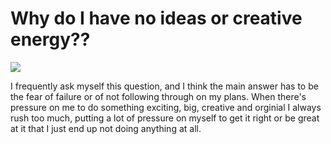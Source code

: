 # Why do I have no ideas or creative energy??

![](https://media2.giphy.com/media/NbrGVVR8IhjA4/200.gif)

I frequently ask myself this question, and I think the main answer has to be the fear of failure or of not following through on my plans.
When there's pressure on me to do something exciting, big, creative and orginial I always rush too much, putting a lot of pressure on myself to get it right or be great at it that I just end up not doing anything at all.
